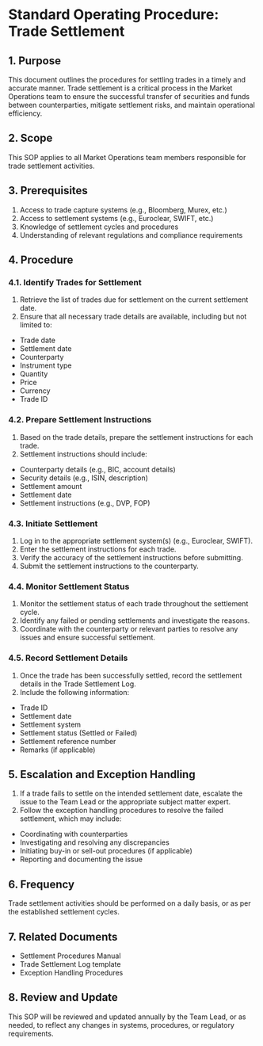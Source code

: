 # Standard Operating Procedure: Trade Settlement

## 1. Purpose
This document outlines the procedures for settling trades in a timely and accurate manner. Trade settlement is a critical process in the Market Operations team to ensure the successful transfer of securities and funds between counterparties, mitigate settlement risks, and maintain operational efficiency.

## 2. Scope
This SOP applies to all Market Operations team members responsible for trade settlement activities.

## 3. Prerequisites
1. Access to trade capture systems (e.g., Bloomberg, Murex, etc.)
2. Access to settlement systems (e.g., Euroclear, SWIFT, etc.)
3. Knowledge of settlement cycles and procedures
4. Understanding of relevant regulations and compliance requirements

## 4. Procedure

### 4.1. Identify Trades for Settlement
1. Retrieve the list of trades due for settlement on the current settlement date.
2. Ensure that all necessary trade details are available, including but not limited to:
  - Trade date
  - Settlement date
  - Counterparty
  - Instrument type
  - Quantity
  - Price
  - Currency
  - Trade ID

### 4.2. Prepare Settlement Instructions
1. Based on the trade details, prepare the settlement instructions for each trade.
2. Settlement instructions should include:
  - Counterparty details (e.g., BIC, account details)
  - Security details (e.g., ISIN, description)
  - Settlement amount
  - Settlement date
  - Settlement instructions (e.g., DVP, FOP)

### 4.3. Initiate Settlement
1. Log in to the appropriate settlement system(s) (e.g., Euroclear, SWIFT).
2. Enter the settlement instructions for each trade.
3. Verify the accuracy of the settlement instructions before submitting.
4. Submit the settlement instructions to the counterparty.

### 4.4. Monitor Settlement Status
1. Monitor the settlement status of each trade throughout the settlement cycle.
2. Identify any failed or pending settlements and investigate the reasons.
3. Coordinate with the counterparty or relevant parties to resolve any issues and ensure successful settlement.

### 4.5. Record Settlement Details
1. Once the trade has been successfully settled, record the settlement details in the Trade Settlement Log.
2. Include the following information:
  - Trade ID
  - Settlement date
  - Settlement system
  - Settlement status (Settled or Failed)
  - Settlement reference number
  - Remarks (if applicable)

## 5. Escalation and Exception Handling
1. If a trade fails to settle on the intended settlement date, escalate the issue to the Team Lead or the appropriate subject matter expert.
2. Follow the exception handling procedures to resolve the failed settlement, which may include:
  - Coordinating with counterparties
  - Investigating and resolving any discrepancies
  - Initiating buy-in or sell-out procedures (if applicable)
  - Reporting and documenting the issue

## 6. Frequency
Trade settlement activities should be performed on a daily basis, or as per the established settlement cycles.

## 7. Related Documents
- Settlement Procedures Manual
- Trade Settlement Log template
- Exception Handling Procedures

## 8. Review and Update
This SOP will be reviewed and updated annually by the Team Lead, or as needed, to reflect any changes in systems, procedures, or regulatory requirements.